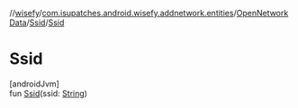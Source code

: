 //[wisefy](../../../../index.md)/[com.isupatches.android.wisefy.addnetwork.entities](../../index.md)/[OpenNetworkData](../index.md)/[Ssid](index.md)/[Ssid](-ssid.md)

# Ssid

[androidJvm]\
fun [Ssid](-ssid.md)(ssid: [String](https://kotlinlang.org/api/latest/jvm/stdlib/kotlin/-string/index.html))
